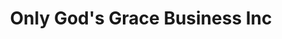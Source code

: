 ---
title: "Only God's Grace Business Inc"
url: /ganta/only-gods-grace-business-inc/
shop: hardware
---
